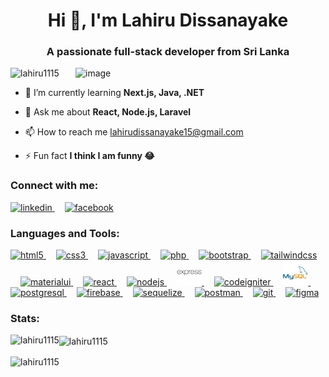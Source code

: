 <h1 align="center">Hi 👋, I'm Lahiru Dissanayake</h1>
<h3 align="center">A passionate full-stack developer from Sri Lanka</h3>

<img align="right" alt="image" width="400" src="https://cdn.dribbble.com/users/1162077/screenshots/3848914/programmer.gif" />
<p align="left"><img src="https://komarev.com/ghpvc/?username=lahiru1115&label=Profile%20views&color=0e75b6&style=flat" alt="lahiru1115" /></p>

<!-- - 🔭 I’m currently working in **ABC Company** -->

- 🌱 I’m currently learning **Next.js, Java, .NET**

- 💬 Ask me about **React, Node.js, Laravel**

- 📫 How to reach me lahirudissanayake15@gmail.com

<!-- - 👨‍💻 All of my projects are available at [Portfolio](Portfolio Link) -->

- ⚡ Fun fact **I think I am funny 😂**

<!--
- 👯 I’m looking to collaborate on ...
- 🤔 I’m looking for help with ...
- 😄 Pronouns: ...
-->

<h3 align="left">Connect with me:</h3>
<p align="left">
  <a href="https://www.linkedin.com/in/lahiru1115/" target="_blank"> <img src="https://cdn.jsdelivr.net/gh/devicons/devicon/icons/linkedin/linkedin-original.svg" alt="linkedin" height="40" /> </a>
  <img width="12" />
  <a href="https://www.facebook.com/lahiru1115" target="_blank"> <img src="https://cdn.jsdelivr.net/gh/devicons/devicon/icons/facebook/facebook-original.svg" alt="facebook" height="40" /> </a>
</p>

<h3 align="left">Languages and Tools:</h3>
<p align="left">
  <a href="https://www.w3schools.com/html/" target="_blank" rel="noreferrer"> <img src="https://cdn.jsdelivr.net/gh/devicons/devicon/icons/html5/html5-original.svg" alt="html5" height="40"/> </a>
  <img width="12" />
  <a href="https://www.w3schools.com/css/" target="_blank" rel="noreferrer"> <img src="https://cdn.jsdelivr.net/gh/devicons/devicon/icons/css3/css3-original.svg" alt="css3" height="40"/> </a>
  <img width="12" />
  <a href="https://developer.mozilla.org/en-US/docs/Web/JavaScript" target="_blank" rel="noreferrer"> <img src="https://cdn.jsdelivr.net/gh/devicons/devicon/icons/javascript/javascript-original.svg" alt="javascript" height="40"/> </a>
  <img width="12" />
  <a href="https://www.php.net/" target="_blank" rel="noreferrer"> <img src="https://cdn.jsdelivr.net/gh/devicons/devicon/icons/php/php-original.svg" alt="php" height="40"/> </a>
  <img width="12" />
  <a href="https://getbootstrap.com/" target="_blank" rel="noreferrer"> <img src="https://cdn.jsdelivr.net/gh/devicons/devicon/icons/bootstrap/bootstrap-original.svg" alt="bootstrap" height="40"/> </a>
  <img width="12" />
  <a href="https://tailwindcss.com/" target="_blank" rel="noreferrer"> <img src="https://cdn.simpleicons.org/tailwindcss/06B6D4" alt="tailwindcss" height="40"/> </a>
  <img width="12" />
  <a href="https://mui.com/material-ui/" target="_blank" rel="noreferrer"> <img src="https://cdn.jsdelivr.net/gh/devicons/devicon/icons/materialui/materialui-original.svg" alt="materialui" height="40"/> </a>
  <img width="12" />
  <a href="https://react.dev/" target="_blank" rel="noreferrer"> <img src="https://cdn.jsdelivr.net/gh/devicons/devicon/icons/react/react-original.svg" alt="react" height="40"/> </a>
  <img width="12" />
  <a href="https://nodejs.org/en" target="_blank" rel="noreferrer"> <img src="https://cdn.jsdelivr.net/gh/devicons/devicon/icons/nodejs/nodejs-original.svg" alt="nodejs" height="40"/> </a>
  <img width="12" />
  <a href="https://expressjs.com/" target="_blank" rel="noreferrer"> <img src="https://raw.githubusercontent.com/devicons/devicon/master/icons/express/express-original-wordmark.svg" alt="express" height="40"/> </a>
  <img width="12" />
  <a href="https://codeigniter.com/" target="_blank" rel="noreferrer"> <img src="https://cdn.jsdelivr.net/gh/devicons/devicon/icons/codeigniter/codeigniter-plain.svg" alt="codeigniter" height="40"/> </a>
  <img width="12" />
  <a href="https://www.mysql.com/" target="_blank" rel="noreferrer"> <img src="https://raw.githubusercontent.com/devicons/devicon/master/icons/mysql/mysql-original-wordmark.svg" alt="mysql" height="40"/> </a>
  <img width="12" />
  <a href="https://www.postgresql.org/" target="_blank" rel="noreferrer"> <img src="https://cdn.jsdelivr.net/gh/devicons/devicon/icons/postgresql/postgresql-original.svg" alt="postgresql" height="40"/> </a>
  <img width="12" />
  <a href="https://firebase.google.com/" target="_blank" rel="noreferrer"> <img src="https://cdn.jsdelivr.net/gh/devicons/devicon/icons/firebase/firebase-plain.svg" alt="firebase" height="40"/> </a>
  <img width="12" />
  <a href="https://sequelize.org/" target="_blank" rel="noreferrer"> <img src="https://cdn.jsdelivr.net/gh/devicons/devicon/icons/sequelize/sequelize-original.svg" alt="sequelize" height="40"/> </a>
  <img width="12" />
  <a href="https://www.postman.com/" target="_blank" rel="noreferrer"> <img src="https://cdn.simpleicons.org/postman/FF6C37" alt="postman" height="40"/> </a>
  <img width="12" />
  <a href="https://git-scm.com/" target="_blank" rel="noreferrer"> <img src="https://cdn.jsdelivr.net/gh/devicons/devicon/icons/git/git-original.svg" alt="git" height="40"/> </a>
  <img width="12" />
  <a href="https://www.figma.com/" target="_blank" rel="noreferrer"> <img src="https://cdn.jsdelivr.net/gh/devicons/devicon/icons/figma/figma-original.svg" alt="figma" height="40"/> </a>
</p>

<h3 align="left">Stats:</h3>
<p> <img align="left" src="https://github-readme-stats.vercel.app/api/top-langs?username=lahiru1115&show_icons=true&locale=en&layout=compact" alt="lahiru1115" /> </p>
<p> <img align="center" src="https://github-readme-stats.vercel.app/api?username=lahiru1115&show_icons=true&locale=en" alt="lahiru1115" /> </p>
<p> <img align="center" src="https://github-readme-streak-stats.herokuapp.com/?user=lahiru1115&" alt="lahiru1115" /> </p>
